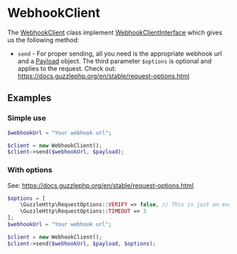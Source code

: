 # WebhookClient

The [WebhookClient](../src/WebhookClient.php) class implement [WebhookClientInterface](../src/Interface/WebhookClient/WebhookClientInterface.php) which gives us the following method:

- `send` - For proper sending, all you need is the appropriate webhook url and a [Payload](Payload.md) object. The third parameter `$options` is optional and applies to the request. Check out: <https://docs.guzzlephp.org/en/stable/request-options.html>

## Examples

### Simple use

```php
$webhookUrl = "Your webhook url";

$client = new WebhookClient();
$client->send($webhookUrl, $payload);
```

### With options

See: <https://docs.guzzlephp.org/en/stable/request-options.html>

```php
$options = [
    \GuzzleHttp\RequestOptions::VERIFY => false, // This is just an example of disabling certificate validation. This is not recommended.
    \GuzzleHttp\RequestOptions::TIMEOUT => 3
];
$webhookUrl = "Your webhook url";

$client = new WebhookClient();
$client->send($webhookUrl, $payload, $options);
```

